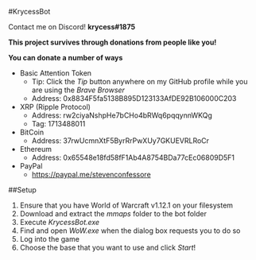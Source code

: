 #KrycessBot

Contact me on Discord!
**krycess#1875**

**This project survives through donations from people like you!**

**You can donate a number of ways**

* Basic Attention Token
	* Tip: Click the *Tip* button anywhere on my GitHub profile while you are using the *Brave Browser*
	* Address: 0x8834F5fa5138B895D123133AfDE92B106000C203
* XRP (Ripple Protocol)
	* Address: rw2ciyaNshpHe7bCHo4bRWq6pqqynnWKQg
	* Tag: 1713488011
* BitCoin
	* Address: 37rwUcmnXtF5ByrRrPwXUy7GKUEVRLRoCr
* Ethereum
	* Address: 0x65548e18fd58fF1Ab4A8754BDa77cEc06809D5F1
* PayPal
	* https://paypal.me/stevenconfessore

##Setup

1. Ensure that you have World of Warcraft v1.12.1 on your filesystem
1. Download and extract the *mmaps* folder to the bot folder
1. Execute *KrycessBot.exe*
1. Find and open *WoW.exe* when the dialog box requests you to do so
1. Log into the game
1. Choose the base that you want to use and click *Start*!